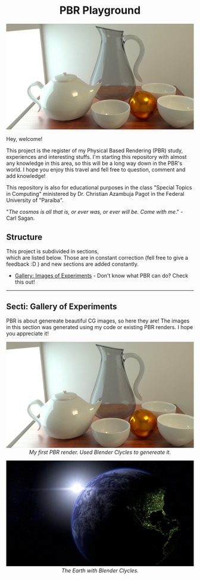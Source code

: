 <h1 align="center">PBR Playground</h1>

<img src="https://github.com/Gabrielnero000/PBR-Playground/blob/master/gallery/first.png?raw=true">

Hey, welcome! 

This project is the register of my Physical Based Rendering (PBR) study, experiences and interesting stuffs. I'm starting this repository with almost any knowledge in this area, so this will be a long way down in the PBR's world. I hope you enjoy this travel and fell free to question, comment and  add knowledge! 

This repository is also for educational purposes in the class "Special Topics in Computing" ministered by Dr. Christian Azambuja Pagot in the  Federal University of "Paraíba".

"_The cosmos is all that is, or ever was, or ever will be. Come with me_." - Carl Sagan.

## Structure
This project is subdivided in sections,   
which are listed below. Those are in constant correction (fell free to give a feedback :D ) and new sections are added constantly.

* [Gallery: Images of Experiments](https://github.com/Gabrielnero000/PBR-Playground#gallery-images-of-experiments) - Don't know what PBR can do? Check this out!

---
## Secti: Gallery of Experiments
PBR is about genereate beautiful CG images, so here they are! The images in this section was generated using my code or existing PBR renders. I hope you appreciate it!

<p align="center">
    <img src="https://github.com/Gabrielnero000/PBR-Playground/blob/master/section-0/first.png?raw=true" alt>
    <em>My first PBR render. Used Blender Clycles to genereate it.</em>
</p>

<p align="center">
    <img src="https://github.com/Gabrielnero000/PBR-Playground/blob/master/section-0/earth.png?raw=true" alt>
    <em>The Earth with Blender Clycles.</em>
</p>

<!--stackedit_data:
eyJoaXN0b3J5IjpbNTA5Mzg4MDkwLC0xNjI1NjMzMTQ3LDEyOD
QzNTA1MzksLTE2ODA0ODkwMjksLTI1NzA2NjU3NSwxODU4NDkx
MTY4LDE2MzM4NzMxNDBdfQ==
-->